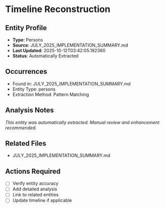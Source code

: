 # Timeline Reconstruction

## Entity Profile
- **Type**: Persons
- **Source**: JULY_2025_IMPLEMENTATION_SUMMARY.md
- **Last Updated**: 2025-10-12T03:42:05.192360
- **Status**: Automatically Extracted

## Occurrences
- Found in: JULY_2025_IMPLEMENTATION_SUMMARY.md
- Entity Type: persons
- Extraction Method: Pattern Matching

## Analysis Notes
*This entity was automatically extracted. Manual review and enhancement recommended.*

## Related Files
- JULY_2025_IMPLEMENTATION_SUMMARY.md

## Actions Required
- [ ] Verify entity accuracy
- [ ] Add detailed analysis
- [ ] Link to related entities
- [ ] Update timeline if applicable
